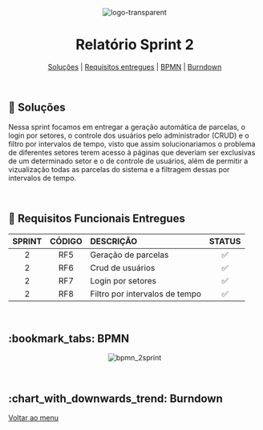 <div align="center" id="menu">

![logo-transparent](https://user-images.githubusercontent.com/101027809/230509560-dde0caec-8fa5-44c9-91f4-11c7fc8d2f76.png)
    
<h1> Relatório Sprint 2 </h1>

<p>
    <a href="#solucao">Soluções</a> | 
    <a href="#requisitos">Requisitos entregues</a> | 
    <a href="#bpmn">BPMN</a> |
    <a href="#burndown">Burndown</a> 
</p>

</div>
<br>

<span id="solucao">

## :pencil: Soluções
 Nessa sprint focamos em entregar a geração automática de parcelas, o login por setores, o controle dos usuários pelo administrador (CRUD) e o filtro por intervalos de tempo, visto que assim solucionariamos o problema de diferentes setores terem acesso à páginas que deveriam ser exclusivas de um determinado setor e o de controle de usuários, além de permitir a vizualização todas as parcelas do sistema e a filtragem dessas por intervalos de tempo. 

<br>

<span id="requisitos">

## :pushpin: Requisitos Funcionais Entregues 

| SPRINT | CÓDIGO | DESCRIÇÃO                      | STATUS |
| :----: | :----: | :----------------------------- | :----: |
|   2    |  RF5   | Geração de parcelas            |   ✅    |
|   2    |  RF6   | Crud de usuários               |   ✅    |
|   2    |  RF7   | Login por setores              |   ✅    |
|   2    |  RF8   | Filtro por intervalos de tempo |   ✅    |

<br>

<span id="bpmn">

<h2>:bookmark_tabs: BPMN </h2>
<div align="center">

![bpmn_2sprint](https://user-images.githubusercontent.com/101027809/231325612-54dcc988-ba3d-4b9a-ae99-b9e08eef3ae6.png)



</div>

<br>

<span id="burndown">

<H2> :chart_with_downwards_trend: Burndown </h2>
<div align="center">




</div>

<a href="#menu">Voltar ao menu</a>
